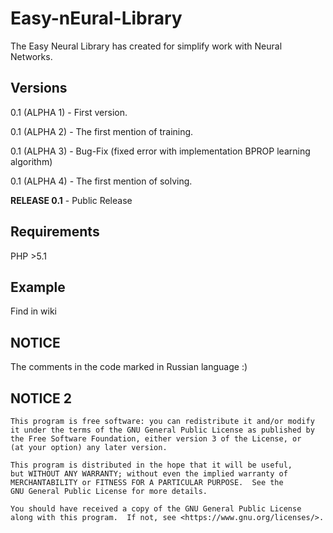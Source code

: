 # Easy-nEural-Library
The Easy Neural Library has created for simplify work with Neural Networks.

## Versions
0.1 (ALPHA 1) - First version.

0.1 (ALPHA 2) - The first mention of training.

0.1 (ALPHA 3) - Bug-Fix (fixed error with implementation BPROP learning algorithm)

0.1 (ALPHA 4) - The first mention of solving.

**RELEASE 0.1** - Public Release

## Requirements
PHP >5.1

## Example
Find in wiki

## NOTICE
The comments in the code marked in Russian language :)

## NOTICE 2

    This program is free software: you can redistribute it and/or modify
    it under the terms of the GNU General Public License as published by
    the Free Software Foundation, either version 3 of the License, or
    (at your option) any later version.

    This program is distributed in the hope that it will be useful,
    but WITHOUT ANY WARRANTY; without even the implied warranty of
    MERCHANTABILITY or FITNESS FOR A PARTICULAR PURPOSE.  See the
    GNU General Public License for more details.

    You should have received a copy of the GNU General Public License
    along with this program.  If not, see <https://www.gnu.org/licenses/>.
